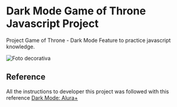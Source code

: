 # Dark Mode Game of Throne Javascript Project
Project Game of Throne - Dark Mode Feature to practice javascript knowledge. 

![Foto decorativa](https://caelum-online-public.s3.amazonaws.com/1369-alura-mais-dark-mode/trono-preto.png)

## Reference
All the instructions to developer this project was followed with this reference [Dark Mode: Alura+](https://cursos.alura.com.br/extra/alura-mais/dark-mode-um-projeto-em-html-css-c1369)
